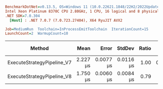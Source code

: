 ``` ini

BenchmarkDotNet=v0.13.5, OS=Windows 11 (10.0.22621.1848/22H2/2022Update/SunValley2), VM=Hyper-V
Intel Xeon Platinum 8370C CPU 2.80GHz, 1 CPU, 16 logical and 8 physical cores
.NET SDK=7.0.304
  [Host] : .NET 7.0.7 (7.0.723.27404), X64 RyuJIT AVX2

Job=MediumRun  Toolchain=InProcessEmitToolchain  IterationCount=15  
LaunchCount=2  WarmupCount=10  

```
|                     Method |     Mean |     Error |    StdDev | Ratio |   Gen0 | Allocated | Alloc Ratio |
|--------------------------- |---------:|----------:|----------:|------:|-------:|----------:|------------:|
| ExecuteStrategyPipeline_V7 | 2.227 μs | 0.0077 μs | 0.0116 μs |  1.00 | 0.1106 |    2824 B |        1.00 |
| ExecuteStrategyPipeline_V8 | 1.750 μs | 0.0060 μs | 0.0084 μs |  0.79 |      - |      40 B |        0.01 |
